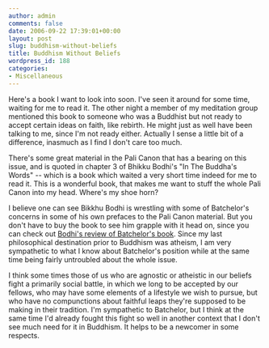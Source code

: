 ```yaml
---
author: admin
comments: false
date: 2006-09-22 17:39:01+00:00
layout: post
slug: buddhism-without-beliefs
title: Buddhism Without Beliefs
wordpress_id: 188
categories:
- Miscellaneous
---
```


Here's a book I want to look into soon.  I've seen it around for some time, waiting for me to read it.  The other night a member of my meditation group mentioned this book to someone who was a Buddhist but not ready to accept certain ideas on faith, like rebirth.  He might just as well have been talking to me, since I'm not ready either.  Actually I sense a little bit of a difference, inasmuch as I find I don't care too much.

There's some great material in the Pali Canon that has a bearing on this issue, and is quoted in chapter 3 of Bhikku Bodhi's "In The Buddha's Words" -- which is a book which waited a very short time indeed for me to read it.  This is a wonderful book, that makes me want to stuff the whole Pali Canon into my head.  Where's my shoe horn?

I believe one can see Bikkhu Bodhi is wrestling with some of Batchelor's concerns in some of his own prefaces to the Pali Canon material.  But you don't have to buy the book to see him grapple with it head on, since you can check out [Bodhi's review of Batchelor's book](http://www.budsas.org/ebud/ebdha106.htm).   Since my last philosophical destination prior to Buddhism was atheism, I am very sympathetic to what I know about Batchelor's position while at the same time being fairly untroubled about the whole issue.

I think some times those of us who are agnostic or atheistic in our beliefs fight a primarily social battle, in which we long to be accepted by our fellows, who may have some elements of a lifestyle we wish to pursue, but who have no compunctions about faithful leaps they're supposed to be making in their tradition.  I'm sympathetic to Batchelor, but I think at the same time I'd already fought this fight so well in another context that I don't see much need for it in Buddhism.  It helps to be a newcomer in some respects.
